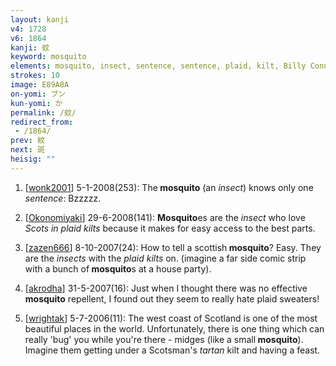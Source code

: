 ```yaml
---
layout: kanji
v4: 1728
v6: 1864
kanji: 蚊
keyword: mosquito
elements: mosquito, insect, sentence, sentence, plaid, kilt, Billy Connolly
strokes: 10
image: E89A8A
on-yomi: ブン
kun-yomi: か
permalink: /蚊/
redirect_from:
 - /1864/
prev: 紋
next: 斑
heisig: ""
---
```


1) [<a href="http://kanji.koohii.com/profile/wonk2001">wonk2001</a>] 5-1-2008(253): The<strong> mosquito</strong> (an <em>insect</em>) knows only one <em>sentence</em>: Bzzzzz.

2) [<a href="http://kanji.koohii.com/profile/Okonomiyaki">Okonomiyaki</a>] 29-6-2008(141): <strong>Mosquito</strong>es are the <em>insect</em> who love <em>Scots in plaid kilts</em> because it makes for easy access to the best parts.

3) [<a href="http://kanji.koohii.com/profile/zazen666">zazen666</a>] 8-10-2007(24): How to tell a scottish<strong> mosquito</strong>? Easy. They are the <em>insects</em> with the <em>plaid kilts</em> on. (imagine a far side comic strip with a bunch of<strong> mosquito</strong>s at a house party).

4) [<a href="http://kanji.koohii.com/profile/akrodha">akrodha</a>] 31-5-2007(16): Just when I thought there was no effective<strong> mosquito</strong> repellent, I found out they seem to really hate plaid sweaters!

5) [<a href="http://kanji.koohii.com/profile/wrightak">wrightak</a>] 5-7-2006(11): The west coast of Scotland is one of the most beautiful places in the world. Unfortunately, there is one thing which can really &#039;bug&#039; you while you&#039;re there - midges (like a small<strong> mosquito</strong>). Imagine them getting under a Scotsman&#039;s <em>tartan</em> kilt and having a feast.

